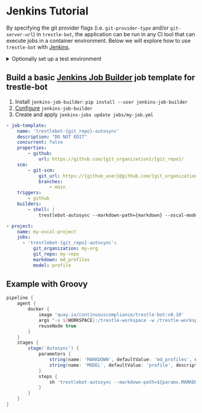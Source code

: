 # Jenkins Tutorial


By specifying the git provider flags (i.e. `git-provider-type` and/or `git-server-url`) in `trestle-bot`, the application can be run in any CI tool that can execute jobs in a container environment. Below we will explore how to use `trestle-bot` with [Jenkins](https://www.jenkins.io/).

<details markdown="block">
  <summary>Optionally set up a test environment</summary>

  **Prerequisites**

  This tutorial will include how to stand up a local Jenkins environment for testing. To get started, ensure you have the following prerequisites installed:

  - [Podman](https://podman.io/docs/installation)
  - [OpenShift Local](https://docs.redhat.com/en/documentation/red_hat_openshift_local/2.18/html/getting_started_guide/installation_gsg)
  - [Podman Desktop](https://podman.io/docs/installation)


  **High Level Steps**

  1. Run `crc setup` to ensure your system is properly configured
  2. Obtain your [pull secret](https://console.redhat.com/openshift/create/local)
  3. Initialize and start OpenShift [local](https://podman-desktop.io/docs/openshift/openshift-local)
  4. Get `oc` in your path by running `eval $(crc oc-env)`
  5. Get cluster credentials through `crc console --credentials` and run the `oc login` command
  6. Create a new project - `oc new-project jenkins-test`
  7. Deploy Jenkins with the template - `oc new-app jenkins-ephemeral`

</details>

## Build a basic [Jenkins Job Builder](https://docs.openstack.org/infra/jenkins-job-builder/) job template for trestle-bot

1. Install `jenkins-job-builder`: `pip install --user jenkins-job-builder`
2. [Configure](https://jenkins-job-builder.readthedocs.io/en/latest/execution.html) `jenkins-job-builder`
3. Create and apply `jenkins-jobs update jobs/my-job.yml`

```yaml
- job-template:
    name: 'trestlebot-{git_repo}-autosync'
    description: "DO NOT EDIT"
    concurrent: false
    properties:
        - github:
            url: https://github.com/{git_organization}/{git_repo}/
    scm:
        - git-scm:
            git_url: https://{github_user}@github.com/{git_organization}/{git_repo}.git
            branches:
                - main
    triggers:
        - github
    builders:
        - shell: |
            trestlebot-autosync --markdown-path={markdown} --oscal-model={model}

- project:
    name: my-oscal-project
    jobs:
      - 'trestlebot-{git_repo}-autosync':
          git_organization: my-org
          git_repo: my-repo
          markdown: md_profiles
          model: profile
```

## Example with Groovy

```groovy
pipeline {
    agent {
        docker {
            image 'quay.io/continuouscompliance/trestle-bot:v0.10'
            args "-v ${WORKSPACE}:/trestle-workspace -w /trestle-workspace --entrypoint=''"
            reuseNode true
        }
    }
    stages {
        stage('Autosync') {
            parameters {
                string(name: 'MARKDOWN', defaultValue: 'md_profiles', description: 'Markdown path to use')
                string(name: 'MODEL', defaultValue: 'profile', description: 'OSCAL model to author')
            }
            steps {
                sh 'trestlebot-autosync --markdown-path=${params.MARKDOWN} --oscal-model=${params.MODEL} '
            }
        }
    }
}
```


